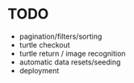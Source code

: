 # TODO
* pagination/filters/sorting
* turtle checkout
* turtle return / image recognition
* automatic data resets/seeding
* deployment
